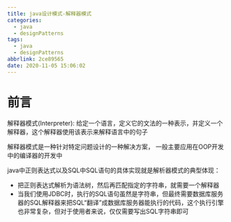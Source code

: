 ```yaml
---
title: java设计模式-解释器模式
categories:
  - java
  - designPatterns
tags:
  - java
  - designPatterns
abbrlink: 2ce89565
date: 2020-11-05 15:06:02
---
```


# 前言

解释器模式(Interpreter): 给定一个语言，定义它的文法的一种表示，并定义一个解释器，这个解释器使用该表示来解释语言中的句子

解释器模式是一种针对特定问题设计的一种解决方案， 一般主要应用在OOP开发中的编译器的开发中

java中正则表达式以及SQL中SQL语句的具体实现就是解析器模式的典型体现：

- 把正则表达式解析为语法树，然后再匹配指定的字符串，就需要一个解释器
- 当我们使用JDBC时，执行的SQL语句虽然是字符串，但最终需要数据库服务器的SQL解释器来把SQL“翻译”成数据库服务器能执行的代码，这个执行引擎也非常复杂，但对于使用者来说，仅仅需要写出SQL字符串即可